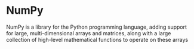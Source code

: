 # NumPy
NumPy is a library for the Python programming language, adding support for large, multi-dimensional arrays and matrices, along with a large collection of high-level mathematical functions to operate on these arrays
